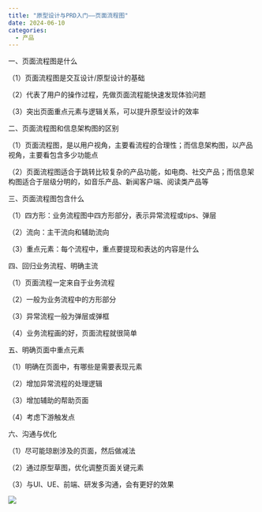 ```yaml
---
title: "原型设计与PRD入门——页面流程图"
date: 2024-06-10
categories:
  - 产品
---
```



一、页面流程图是什么

<!-- more -->

（1）页面流程图是交互设计/原型设计的基础

（2）代表了用户的操作过程，先做页面流程能快速发现体验问题

（3）突出页面重点元素与逻辑关系，可以提升原型设计的效率

二、页面流程图和信息架构图的区别

（1）页面流程图，是以用户视角，主要看流程的合理性；而信息架构图，以产品视角，主要看包含多少功能点

（2）页面流程图适合于跳转比较复杂的产品功能，如电商、社交产品；而信息架构图适合于层级分明的，如音乐产品、新闻客户端、阅读类产品等

三、页面流程图包含什么

（1）四方形：业务流程图中四方形部分，表示异常流程或tips、弹层

（2）流向：主干流向和辅助流向

（3）重点元素：每个流程中，重点要提现和表达的内容是什么

四、回归业务流程、明确主流

（1）页面流程一定来自于业务流程

（2）一般为业务流程中的方形部分

（3）异常流程一般为弹层或弹框

（4）业务流程画的好，页面流程就很简单

五、明确页面中重点元素

（1）明确在页面中，有哪些是需要表现元素

（2）增加异常流程的处理逻辑

（3）增加辅助的帮助页面

（4）考虑下游触发点

六、沟通与优化

（1）尽可能琼剧涉及的页面，然后做减法

（2）通过原型草图，优化调整页面关键元素

（3）与UI、UE、前端、研发多沟通，会有更好的效果

![](../../../../assets/images/placeholder.png)